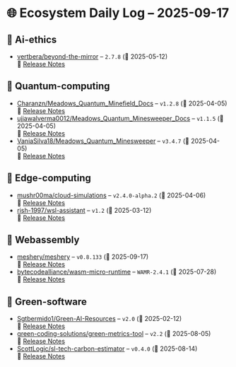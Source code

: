 # 🌐 Ecosystem Daily Log – 2025-09-17

## 🔹 Ai-ethics
- [vertbera/beyond-the-mirror](https://github.com/vertbera/beyond-the-mirror/releases/tag/2.7.8) – `2.7.8` (📅 2025-05-12)  
  🔗 [Release Notes](https://github.com/vertbera/beyond-the-mirror/releases/tag/2.7.8)

## 🔹 Quantum-computing
- [Charanzn/Meadows_Quantum_Minefield_Docs](https://github.com/Charanzn/Meadows_Quantum_Minefield_Docs/releases/tag/v1.2.8) – `v1.2.8` (📅 2025-04-05)  
  🔗 [Release Notes](https://github.com/Charanzn/Meadows_Quantum_Minefield_Docs/releases/tag/v1.2.8)
- [ujjawalverma0012/Meadows_Quantum_Minesweeper_Docs](https://github.com/ujjawalverma0012/Meadows_Quantum_Minesweeper_Docs/releases/tag/v1.1.5) – `v1.1.5` (📅 2025-04-05)  
  🔗 [Release Notes](https://github.com/ujjawalverma0012/Meadows_Quantum_Minesweeper_Docs/releases/tag/v1.1.5)
- [VaniaSilva18/Meadows_Quantum_Minesweeper](https://github.com/VaniaSilva18/Meadows_Quantum_Minesweeper/releases/tag/v3.4.7) – `v3.4.7` (📅 2025-04-05)  
  🔗 [Release Notes](https://github.com/VaniaSilva18/Meadows_Quantum_Minesweeper/releases/tag/v3.4.7)

## 🔹 Edge-computing
- [mushr00ma/cloud-simulations](https://github.com/mushr00ma/cloud-simulations/releases/tag/v2.4.0-alpha.2) – `v2.4.0-alpha.2` (📅 2025-04-06)  
  🔗 [Release Notes](https://github.com/mushr00ma/cloud-simulations/releases/tag/v2.4.0-alpha.2)
- [rish-1997/wsl-assistant](https://github.com/rish-1997/wsl-assistant/releases/tag/v1.2) – `v1.2` (📅 2025-03-12)  
  🔗 [Release Notes](https://github.com/rish-1997/wsl-assistant/releases/tag/v1.2)

## 🔹 Webassembly
- [meshery/meshery](https://github.com/meshery/meshery/releases/tag/v0.8.133) – `v0.8.133` (📅 2025-09-17)  
  🔗 [Release Notes](https://github.com/meshery/meshery/releases/tag/v0.8.133)
- [bytecodealliance/wasm-micro-runtime](https://github.com/bytecodealliance/wasm-micro-runtime/releases/tag/WAMR-2.4.1) – `WAMR-2.4.1` (📅 2025-07-28)  
  🔗 [Release Notes](https://github.com/bytecodealliance/wasm-micro-runtime/releases/tag/WAMR-2.4.1)

## 🔹 Green-software
- [Sgtbermido1/Green-AI-Resources](https://github.com/Sgtbermido1/Green-AI-Resources/releases/tag/v2.0) – `v2.0` (📅 2025-02-12)  
  🔗 [Release Notes](https://github.com/Sgtbermido1/Green-AI-Resources/releases/tag/v2.0)
- [green-coding-solutions/green-metrics-tool](https://github.com/green-coding-solutions/green-metrics-tool/releases/tag/v2.2) – `v2.2` (📅 2025-08-05)  
  🔗 [Release Notes](https://github.com/green-coding-solutions/green-metrics-tool/releases/tag/v2.2)
- [ScottLogic/sl-tech-carbon-estimator](https://github.com/ScottLogic/sl-tech-carbon-estimator/releases/tag/v0.4.0) – `v0.4.0` (📅 2025-08-14)  
  🔗 [Release Notes](https://github.com/ScottLogic/sl-tech-carbon-estimator/releases/tag/v0.4.0)